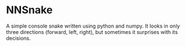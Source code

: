 # NNSnake
A simple console snake written using python and numpy. It looks in only three directions (forward, left, right), but sometimes it surprises with its decisions.
